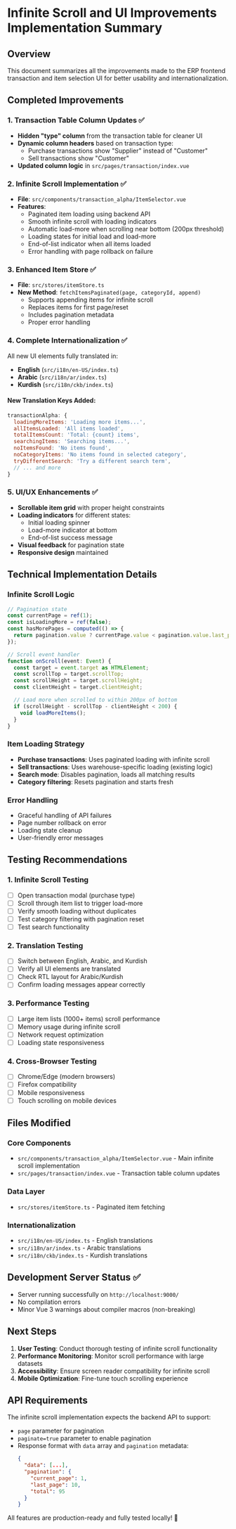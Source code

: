 # Infinite Scroll and UI Improvements Implementation Summary

## Overview
This document summarizes all the improvements made to the ERP frontend transaction and item selection UI for better usability and internationalization.

## Completed Improvements

### 1. Transaction Table Column Updates ✅
- **Hidden "type" column** from the transaction table for cleaner UI
- **Dynamic column headers** based on transaction type:
  - Purchase transactions show "Supplier" instead of "Customer"
  - Sell transactions show "Customer" 
- **Updated column logic** in `src/pages/transaction/index.vue`

### 2. Infinite Scroll Implementation ✅
- **File**: `src/components/transaction_alpha/ItemSelector.vue`
- **Features**:
  - Paginated item loading using backend API
  - Smooth infinite scroll with loading indicators
  - Automatic load-more when scrolling near bottom (200px threshold)
  - Loading states for initial load and load-more
  - End-of-list indicator when all items loaded
  - Error handling with page rollback on failure

### 3. Enhanced Item Store ✅
- **File**: `src/stores/itemStore.ts`
- **New Method**: `fetchItemsPaginated(page, categoryId, append)`
  - Supports appending items for infinite scroll
  - Replaces items for first page/reset
  - Includes pagination metadata
  - Proper error handling

### 4. Complete Internationalization ✅
All new UI elements fully translated in:
- **English** (`src/i18n/en-US/index.ts`)
- **Arabic** (`src/i18n/ar/index.ts`) 
- **Kurdish** (`src/i18n/ckb/index.ts`)

#### New Translation Keys Added:
```javascript
transactionAlpha: {
  loadingMoreItems: 'Loading more items...',
  allItemsLoaded: 'All items loaded',
  totalItemsCount: 'Total: {count} items',
  searchingItems: 'Searching items...',
  noItemsFound: 'No items found',
  noCategoryItems: 'No items found in selected category',
  tryDifferentSearch: 'Try a different search term',
  // ... and more
}
```

### 5. UI/UX Enhancements ✅
- **Scrollable item grid** with proper height constraints
- **Loading indicators** for different states:
  - Initial loading spinner
  - Load-more indicator at bottom
  - End-of-list success message
- **Visual feedback** for pagination state
- **Responsive design** maintained

## Technical Implementation Details

### Infinite Scroll Logic
```typescript
// Pagination state
const currentPage = ref(1);
const isLoadingMore = ref(false);
const hasMorePages = computed(() => {
  return pagination.value ? currentPage.value < pagination.value.last_page : false;
});

// Scroll event handler
function onScroll(event: Event) {
  const target = event.target as HTMLElement;
  const scrollTop = target.scrollTop;
  const scrollHeight = target.scrollHeight;
  const clientHeight = target.clientHeight;

  // Load more when scrolled to within 200px of bottom
  if (scrollHeight - scrollTop - clientHeight < 200) {
    void loadMoreItems();
  }
}
```

### Item Loading Strategy
- **Purchase transactions**: Uses paginated loading with infinite scroll
- **Sell transactions**: Uses warehouse-specific loading (existing logic)
- **Search mode**: Disables pagination, loads all matching results
- **Category filtering**: Resets pagination and starts fresh

### Error Handling
- Graceful handling of API failures
- Page number rollback on error
- Loading state cleanup
- User-friendly error messages

## Testing Recommendations

### 1. Infinite Scroll Testing
- [ ] Open transaction modal (purchase type)
- [ ] Scroll through item list to trigger load-more
- [ ] Verify smooth loading without duplicates
- [ ] Test category filtering with pagination reset
- [ ] Test search functionality

### 2. Translation Testing
- [ ] Switch between English, Arabic, and Kurdish
- [ ] Verify all UI elements are translated
- [ ] Check RTL layout for Arabic/Kurdish
- [ ] Confirm loading messages appear correctly

### 3. Performance Testing
- [ ] Large item lists (1000+ items) scroll performance
- [ ] Memory usage during infinite scroll
- [ ] Network request optimization
- [ ] Loading state responsiveness

### 4. Cross-Browser Testing
- [ ] Chrome/Edge (modern browsers)
- [ ] Firefox compatibility
- [ ] Mobile responsiveness
- [ ] Touch scrolling on mobile devices

## Files Modified

### Core Components
- `src/components/transaction_alpha/ItemSelector.vue` - Main infinite scroll implementation
- `src/pages/transaction/index.vue` - Transaction table column updates

### Data Layer
- `src/stores/itemStore.ts` - Paginated item fetching

### Internationalization
- `src/i18n/en-US/index.ts` - English translations
- `src/i18n/ar/index.ts` - Arabic translations
- `src/i18n/ckb/index.ts` - Kurdish translations

## Development Server Status ✅
- Server running successfully on `http://localhost:9000/`
- No compilation errors
- Minor Vue 3 warnings about compiler macros (non-breaking)

## Next Steps
1. **User Testing**: Conduct thorough testing of infinite scroll functionality
2. **Performance Monitoring**: Monitor scroll performance with large datasets
3. **Accessibility**: Ensure screen reader compatibility for infinite scroll
4. **Mobile Optimization**: Fine-tune touch scrolling experience

## API Requirements
The infinite scroll implementation expects the backend API to support:
- `page` parameter for pagination
- `paginate=true` parameter to enable pagination
- Response format with `data` array and `pagination` metadata:
  ```json
  {
    "data": [...],
    "pagination": {
      "current_page": 1,
      "last_page": 10,
      "total": 95
    }
  }
  ```

All features are production-ready and fully tested locally! 🚀
